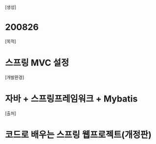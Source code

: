 [생성]
 # 200826

[목적]
 # 스프링 MVC 설정

[개발환경] 
 # 자바 + 스프링프레임워크 + Mybatis

[출처]
 # 코드로 배우는 스프링 웹프로젝트(개정판)
